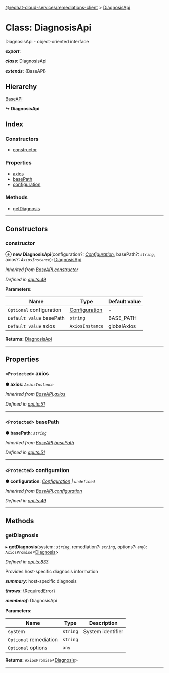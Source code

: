 [@redhat-cloud-services/remediations-client](../README.md) > [DiagnosisApi](../classes/diagnosisapi.md)

# Class: DiagnosisApi

DiagnosisApi - object-oriented interface

*__export__*: 

*__class__*: DiagnosisApi

*__extends__*: {BaseAPI}

## Hierarchy

 [BaseAPI](baseapi.md)

**↳ DiagnosisApi**

## Index

### Constructors

* [constructor](diagnosisapi.md#constructor)

### Properties

* [axios](diagnosisapi.md#axios)
* [basePath](diagnosisapi.md#basepath)
* [configuration](diagnosisapi.md#configuration)

### Methods

* [getDiagnosis](diagnosisapi.md#getdiagnosis)

---

## Constructors

<a id="constructor"></a>

###  constructor

⊕ **new DiagnosisApi**(configuration?: *[Configuration](configuration.md)*, basePath?: *`string`*, axios?: *`AxiosInstance`*): [DiagnosisApi](diagnosisapi.md)

*Inherited from [BaseAPI](baseapi.md).[constructor](baseapi.md#constructor)*

*Defined in [api.ts:49](https://github.com/karelhala/javascript-clients/blob/master/packages/remediations/api.ts#L49)*

**Parameters:**

| Name | Type | Default value |
| ------ | ------ | ------ |
| `Optional` configuration | [Configuration](configuration.md) | - |
| `Default value` basePath | `string` |  BASE_PATH |
| `Default value` axios | `AxiosInstance` |  globalAxios |

**Returns:** [DiagnosisApi](diagnosisapi.md)

___

## Properties

<a id="axios"></a>

### `<Protected>` axios

**● axios**: *`AxiosInstance`*

*Inherited from [BaseAPI](baseapi.md).[axios](baseapi.md#axios)*

*Defined in [api.ts:51](https://github.com/karelhala/javascript-clients/blob/master/packages/remediations/api.ts#L51)*

___
<a id="basepath"></a>

### `<Protected>` basePath

**● basePath**: *`string`*

*Inherited from [BaseAPI](baseapi.md).[basePath](baseapi.md#basepath)*

*Defined in [api.ts:51](https://github.com/karelhala/javascript-clients/blob/master/packages/remediations/api.ts#L51)*

___
<a id="configuration"></a>

### `<Protected>` configuration

**● configuration**: *[Configuration](configuration.md) \| `undefined`*

*Inherited from [BaseAPI](baseapi.md).[configuration](baseapi.md#configuration)*

*Defined in [api.ts:49](https://github.com/karelhala/javascript-clients/blob/master/packages/remediations/api.ts#L49)*

___

## Methods

<a id="getdiagnosis"></a>

###  getDiagnosis

▸ **getDiagnosis**(system: *`string`*, remediation?: *`string`*, options?: *`any`*): `AxiosPromise`<[Diagnosis](../interfaces/diagnosis.md)>

*Defined in [api.ts:833](https://github.com/karelhala/javascript-clients/blob/master/packages/remediations/api.ts#L833)*

Provides host-specific diagnosis information

*__summary__*: host-specific diagnosis

*__throws__*: {RequiredError}

*__memberof__*: DiagnosisApi

**Parameters:**

| Name | Type | Description |
| ------ | ------ | ------ |
| system | `string` |  System identifier |
| `Optional` remediation | `string` |
| `Optional` options | `any` |

**Returns:** `AxiosPromise`<[Diagnosis](../interfaces/diagnosis.md)>

___

